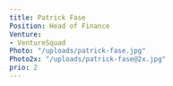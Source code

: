 ```yaml
---
title: Patrick Fase
Position: Head of Finance
Venture:
- VentureSquad
Photo: "/uploads/patrick-fase.jpg"
Photo2x: "/uploads/patrick-fase@2x.jpg"
prio: 2
---
```

